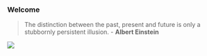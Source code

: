 ### Welcome
> The distinction between the past, present and future is only a stubbornly persistent illusion. - **Albert Einstein**

![](https://i.pinimg.com/564x/54/f6/0b/54f60b0aef42a980e38117b56f78f483.jpg)
